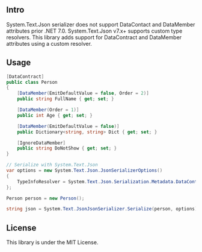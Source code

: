 Intro
---
System.Text.Json serializer does not support DataContact and DataMember attributes prior .NET 7.0. System.Text.Json v7.x+ supports custom type resolvers. This library adds support for DataContract and DataMember attributes using a custom resolver.

Usage
---
```csharp
[DataContract]
public class Person
{
    [DataMember(EmitDefaultValue = false, Order = 2)]
    public string FullName { get; set; }

    [DataMember(Order = 1)]
    public int Age { get; set; }

    [DataMember(EmitDefaultValue = false)]
    public Dictionary<string, string> Dict { get; set; }

    [IgnoreDataMember]
    public string DoNotShow { get; set; }
}

// Serialize with System.Text.Json
var options = new System.Text.Json.JsonSerializerOptions()
{
    TypeInfoResolver = System.Text.Json.Serialization.Metadata.DataContractResolver.Default,
};

Person person = new Person();

string json = System.Text.JsonJsonSerializer.Serialize(person, options);
```

License
---
This library is under the MIT License.
